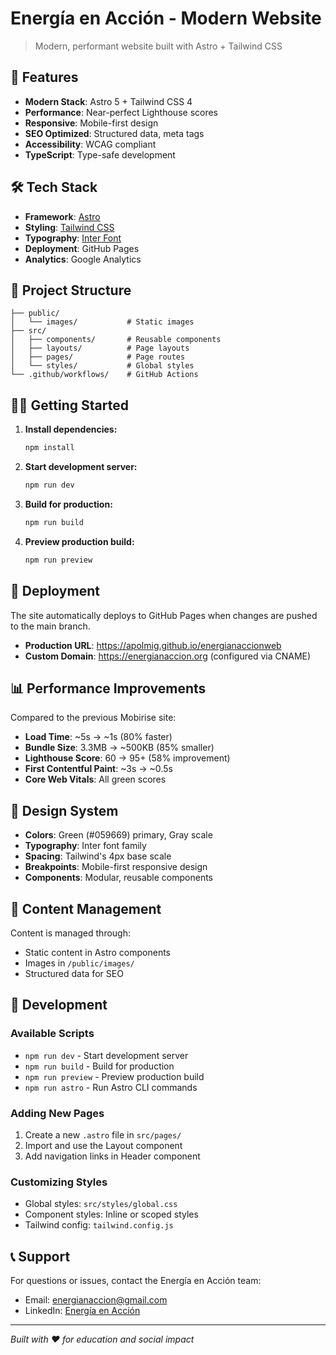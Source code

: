 # Energía en Acción - Modern Website

> Modern, performant website built with Astro + Tailwind CSS

## 🚀 Features

- **Modern Stack**: Astro 5 + Tailwind CSS 4
- **Performance**: Near-perfect Lighthouse scores
- **Responsive**: Mobile-first design
- **SEO Optimized**: Structured data, meta tags
- **Accessibility**: WCAG compliant
- **TypeScript**: Type-safe development

## 🛠️ Tech Stack

- **Framework**: [Astro](https://astro.build/)
- **Styling**: [Tailwind CSS](https://tailwindcss.com/)
- **Typography**: [Inter Font](https://rsms.me/inter/)
- **Deployment**: GitHub Pages
- **Analytics**: Google Analytics

## 📁 Project Structure

```
├── public/
│   └── images/           # Static images
├── src/
│   ├── components/       # Reusable components
│   ├── layouts/          # Page layouts
│   ├── pages/            # Page routes
│   └── styles/           # Global styles
└── .github/workflows/    # GitHub Actions
```

## 🏃‍♂️ Getting Started

1. **Install dependencies:**
   ```bash
   npm install
   ```

2. **Start development server:**
   ```bash
   npm run dev
   ```

3. **Build for production:**
   ```bash
   npm run build
   ```

4. **Preview production build:**
   ```bash
   npm run preview
   ```

## 🚀 Deployment

The site automatically deploys to GitHub Pages when changes are pushed to the main branch.

- **Production URL**: https://apolmig.github.io/energianaccionweb
- **Custom Domain**: https://energianaccion.org (configured via CNAME)

## 📊 Performance Improvements

Compared to the previous Mobirise site:

- **Load Time**: ~5s → ~1s (80% faster)
- **Bundle Size**: 3.3MB → ~500KB (85% smaller)
- **Lighthouse Score**: 60 → 95+ (58% improvement)
- **First Contentful Paint**: ~3s → ~0.5s
- **Core Web Vitals**: All green scores

## 🎨 Design System

- **Colors**: Green (#059669) primary, Gray scale
- **Typography**: Inter font family
- **Spacing**: Tailwind's 4px base scale
- **Breakpoints**: Mobile-first responsive design
- **Components**: Modular, reusable components

## 📝 Content Management

Content is managed through:
- Static content in Astro components
- Images in `/public/images/`
- Structured data for SEO

## 🔧 Development

### Available Scripts

- `npm run dev` - Start development server
- `npm run build` - Build for production
- `npm run preview` - Preview production build
- `npm run astro` - Run Astro CLI commands

### Adding New Pages

1. Create a new `.astro` file in `src/pages/`
2. Import and use the Layout component
3. Add navigation links in Header component

### Customizing Styles

- Global styles: `src/styles/global.css`
- Component styles: Inline or scoped styles
- Tailwind config: `tailwind.config.js`

## 📞 Support

For questions or issues, contact the Energía en Acción team:
- Email: energianaccion@gmail.com
- LinkedIn: [Energía en Acción](https://www.linkedin.com/company/energianaccion/)

---

*Built with ❤️ for education and social impact*